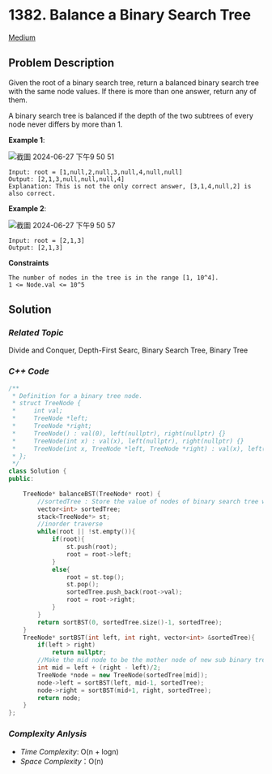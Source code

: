 # 1382. Balance a Binary Search Tree
[Medium](https://leetcode.com/problems/balance-a-binary-search-tree/description/)

## Problem Description

Given the root of a binary search tree, return a balanced binary search tree with the same node values. If there is more than one answer, return any of them.

A binary search tree is balanced if the depth of the two subtrees of every node never differs by more than 1.


**Example 1**:

![截圖 2024-06-27 下午9 50 51](https://github.com/Eddiecc06/LeetCode/assets/18256877/c70809ec-b24f-49d6-a93a-8ff2a7eed026)

```
Input: root = [1,null,2,null,3,null,4,null,null]
Output: [2,1,3,null,null,null,4]
Explanation: This is not the only correct answer, [3,1,4,null,2] is also correct.
```
**Example 2**:

![截圖 2024-06-27 下午9 50 57](https://github.com/Eddiecc06/LeetCode/assets/18256877/78a11cd5-44f4-4671-b1e8-6ffca0907633)

```
Input: root = [2,1,3]
Output: [2,1,3]
```

**Constraints**
```
The number of nodes in the tree is in the range [1, 10^4].
1 <= Node.val <= 10^5
```

## Solution

### _Related Topic_
   Divide and Conquer, Depth-First Searc, Binary Search Tree, Binary Tree

### _C++ Code_
```cpp
/**
 * Definition for a binary tree node.
 * struct TreeNode {
 *     int val;
 *     TreeNode *left;
 *     TreeNode *right;
 *     TreeNode() : val(0), left(nullptr), right(nullptr) {}
 *     TreeNode(int x) : val(x), left(nullptr), right(nullptr) {}
 *     TreeNode(int x, TreeNode *left, TreeNode *right) : val(x), left(left), right(right) {}
 * };
 */
class Solution {
public:
    
    TreeNode* balanceBST(TreeNode* root) {
        //sortedTree : Store the value of nodes of binary search tree with increasing order
        vector<int> sortedTree;
        stack<TreeNode*> st;
        //inorder traverse
        while(root || !st.empty()){
            if(root){
                st.push(root);
                root = root->left;
            }
            else{
                root = st.top();
                st.pop();
                sortedTree.push_back(root->val);
                root = root->right;
            }
        }
        return sortBST(0, sortedTree.size()-1, sortedTree);
    }
    TreeNode* sortBST(int left, int right, vector<int> &sortedTree){
        if(left > right)
            return nullptr;
        //Make the mid node to be the mother node of new sub binary tree
        int mid = left + (right - left)/2;
        TreeNode *node = new TreeNode(sortedTree[mid]);
        node->left = sortBST(left, mid-1, sortedTree);
        node->right = sortBST(mid+1, right, sortedTree);
        return node;
    }
};
```

### _Complexity Anlysis_
- _Time Complexity_: O(n + logn)
- _Space Complexity_：O(n)
